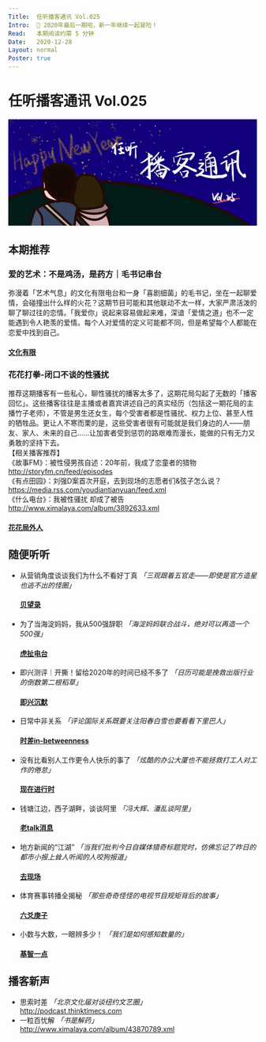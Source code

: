 ```yaml
---
Title:  任听播客通讯 Vol.025
Intro:  🎉 2020年最后一期啦，新一年继续一起冒险！
Read:   本期阅读约需 5 分钟
Date:   2020-12-28
Layout: normal
Poster: true
---
```


# 任听播客通讯 Vol.025
![](./img/vol_025_small.png)


## 本期推荐

### 爱的艺术：不是鸡汤，是药方｜毛书记串台
弥漫着「艺术气息」的文化有限电台和一身「喜剧细菌」的毛书记，坐在一起聊爱情，会碰撞出什么样的火花？这期节目可能和其他联动不太一样，大家严肃活泼的聊了聊过往的恋情。「我爱你」说起来容易做起来难，深谙「爱情之道」也不一定能遇到令人艳羡的爱情。每个人对爱情的定义可能都不同，但是希望每个人都能在恋爱中找到自己。
#### [文化有限](http://www.ximalaya.com/album/29887212.xml)

### 花花打拳-闭口不谈的性骚扰
推荐这期播客有一些私心，聊性骚扰的播客太多了，这期花局勾起了无数的「播客回忆」。这些播客往往是主播或者嘉宾讲述自己的真实经历（包括这一期花局的主播竹子老师），不管是男生还女生，每个受害者都是性骚扰、权力上位、甚至人性的牺牲品。更让人不寒而栗的是，这些受害者很有可能就是我们身边的人——朋友、家人、未来的自己……让加害者受到惩罚的路艰难而漫长，能做的只有无力又勇敢的坚持下去。  
【相关播客推荐】  
《故事FM》：被性侵男孩自述：20年前，我成了恋童者的猎物 http://storyfm.cn/feed/episodes  
《有点田园》：刘强D案首次开庭，去到现场的志愿者们&弦子怎么说？ https://media.rss.com/youdiantianyuan/feed.xml  
《什么电台》：我被性骚扰 却成了被告 http://www.ximalaya.com/album/3892633.xml  
#### [花花局外人](http://storyfm.cn/feed/episodes)



## 随便听听

* 从营销角度谈谈我们为什么不看好丁真 _「三观跟着五官走——即使是官方造星也逃不出的怪圈」_
  #### [贝望录](https://justpodmedia.com/rss/bessies-notes.xml)
* 为了当海淀妈妈，我从500强辞职 _「海淀妈妈联合战斗，绝对可以再造一个500强」_
  #### [虎扯电台](http://www.ximalaya.com/album/15384496.xml)
* 即兴测评｜开撕！留给2020年的时间已经不多了  _「日历可能是挽救出版行业的倒数第二根稻草」_
  #### [即兴沉默](http://www.ximalaya.com/album/36996444.xml)
* 日常中非关系 _「评论国际关系既要关注阳春白雪也要看看下里巴人」_
  #### [时差in-betweenness](https://feeds.buzzsprout.com/1171871.rss)
* 没有比看别人工作更令人快乐的事了 _「炫酷的办公大厦也不能拯救打工人对工作的倦怠」_
  #### [现在进行时](http://www.ximalaya.com/album/40159997.xml)
* 钱塘江边，西子湖畔，谈谈阿里 _「冯大辉、潘乱谈阿里」_
  #### [老talk消息](http://www.ximalaya.com/album/31225613.xml)
* 地方新闻的“江湖” _「当我们批判今日自媒体猎奇标题党时，仿佛忘记了昨日的都市小报上耸人听闻的人咬狗报道」_
  #### [去现场](https://justpodmedia.com/rss/go-live.xml)
* 体育赛事转播全揭秘 _「那些奇奇怪怪的电视节目规矩背后的故事」_
  #### [六爻庚子](https://getpodcast.xyz/data/ximalaya/32742850.xml)
* 小数与大数，一眼辨多少！ _「我们是如何感知数量的」_
  #### [基智一点](http://www.ximalaya.com/album/32102200.xml)


## 播客新声

* 思索时差  _「北京文化届对谈纽约文艺圈」_  
  http://podcast.thinktimecs.com
* 一粒百忧解 _「书是解药」_  
  http://www.ximalaya.com/album/43870789.xml
